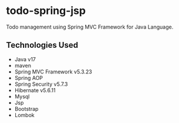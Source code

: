 # todo-spring-jsp
Todo management using Spring MVC Framework for Java Language.



## Technologies Used
- Java v17
- maven
- Spring MVC Framework v5.3.23
- Spring AOP
- Spring Security v5.7.3
- Hibernate v5.6.11
- Mysql
- Jsp
- Bootstrap
- Lombok
